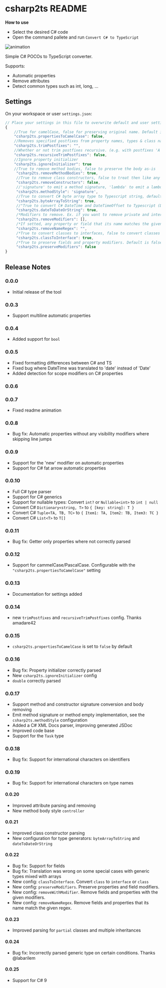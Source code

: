 # csharp2ts README

**How to use**
- Select the desired C# code
- Open the command pallete and run `Convert C# to TypeScript`

![animation](https://raw.githubusercontent.com/RafaelSalguero/CSharp2TS/master/images/animation.gif)

Simple C# POCOs to TypeScript converter.

Supports:
- Automatic properties
- Remove attributes
- Detect common types such as int, long, ... 

## Settings
On your workspace or user `settings.json`:

```js
// Place your settings in this file to overwrite default and user settings.
{
    //True for camelCase, false for preserving original name. Default is false
    "csharp2ts.propertiesToCamelCase": false,
    //Removes specified postfixes from property names, types & class names. Can be array OR string. Case-sensitive.
    "csharp2ts.trimPostfixes": "",
    //Whether or not trim postfixes recursive. (e.g. with postfixes 'A' & 'B' PersonAAB will become PersonAA when it's false & Person when it's true)
    "csharp2ts.recursiveTrimPostfixes": false,
    //Ignore property initializer    
    "csharp2ts.ignoreInitializer": true
    //True to remove method bodies, false to preserve the body as-is
     "csharp2ts.removeMethodBodies": true,
     //True to remove class constructors, false to treat then like any other method
     "csharp2ts.removeConstructors": false,
     //'signature' to emit a method signature, 'lambda' to emit a lambda function. 'controller' to emit a lambda to call an async controller
     "csharp2ts.methodStyle": 'signature',
     //True to convert C# byte array type to Typescript string, defaults to true since the serialization of C# byte[] results in a string
     "csharp2ts.byteArrayToString": true,
     //"True to convert C# DateTime and DateTimeOffset to Typescript (Date | string), defaults to true since the serialization of C# DateTime results in a string"s
     "csharp2ts.dateToDateOrString": true,
     /*Modifiers to remove. Ex. if you want to remove private and internal members set to ['private', 'internal']*/
     "csharp2ts.removeModifiers": [],
     /*If setted, any property or field that its name matches the given regex will be removed, Ex. if you want to remove backing fields starting with underscore set to "_[a-z][a-zA-Z0-9]*" */
     "csharp2ts.removeNameRegex": "",
     /*True to convert classes to interfaces, false to convert classes to classes. Default is true*/
     "csharp2ts.classToInterface": true,
     /*True to preserve fields and property modifiers. Default is false*/
     "csharp2ts.preserveModifiers": false
}
```

## Release Notes
### 0.0.0

- Initial release of the tool

### 0.0.3

- Support multiline automatic properties

### 0.0.4

- Added support for `bool`

### 0.0.5

- Fixed formatting differences between C# and TS
- Fixed bug where DateTime was translated to 'date' instead of 'Date'
- Added detection for scope modifiers on C# properties

### 0.0.6
### 0.0.7
- Fixed readme animation

### 0.0.8
- Bug fix: Automatic properties without any visibility modifiers where skipping line jumps

### 0.0.9
- Support for the 'new' modifier on automatic properties
- Support for C# fat arrow automatic properties

### 0.0.10
- Full C# type parser
- Support for C# generics
- Support for nullable types: Convert `int?` or `Nullable<int>` to `int | null`
- Convert C# `Dictionary<string, T>` to `{ [key: string]: T }`
- Convert C# `Tuple<TA, TB, TC>` to `{ Item1: TA, Item2: TB, Item3: TC }`
- Convert C# `List<T>` to `T[]`

### 0.0.11
- Bug fix: Getter only properties where not correctly parsed

### 0.0.12
- Support for cammelCase/PascalCase. Configurable with the `"csharp2ts.propertiesToCamelCase"` setting

### 0.0.13
- Documentation for settings added

### 0.0.14
- new `trimPostfixes` and `recursiveTrimPostfixes` config. Thanks amadare42

### 0.0.15
- `csharp2ts.propertiesToCamelCase` is set to `false` by default

### 0.0.16
- Bug fix: Property initializer correctly parsed
- New `csharp2ts.ignoreInitializer` config
- `double` correctly parsed

### 0.0.17
- Support method and constructor signature conversion and body removing
- Emit method signature or method empty implementation, see the `csharp2ts.methodStyle` configuration
- Added a C# XML Docs parser, improving generated JSDoc
- Improved code base
- Support for the `Task` type

### 0.0.18
- Bug fix: Support for international characters on identifiers

### 0.0.19
- Bug fix: Support for international characters on type names

#### 0.0.20
- Improved attribute parsing and removing
- New method body style `controller`

#### 0.0.21
- Improved class constructor parsing
- New configuration for type generators: `byteArrayToString` and `dateToDateOrString`

#### 0.0.22
- Bug fix: Support for fields
- Bug fix: Translation was wrong on some special cases with generic types mixed with arrays
- New config: `classToInterface`. Convert `class` to `interface` or `class`
- New config: `preserveModifiers`. Preserve properties and field modifiers. 
- New config: `removeWithModifier`. Remove fields and properties with the given modifiers.
- New config: `removeNameRegex`. Remove fields and properties that its name match the given regex.

#### 0.0.23
- Improved parsing for `partial` classes and multiple inheritances

#### 0.0.24
- Bug fix: Incorrectly parsed generic type on certain conditions. Thanks @labarilem

#### 0.0.25
- Support for C# 9
